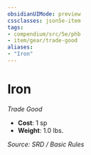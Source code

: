 ```yaml
---
obsidianUIMode: preview
cssclasses: json5e-item
tags:
- compendium/src/5e/phb
- item/gear/trade-good
aliases: 
- "Iron"
---
```

# Iron
*Trade Good*  

- **Cost**: 1 sp
- **Weight**: 1.0 lbs.

*Source: SRD / Basic Rules*